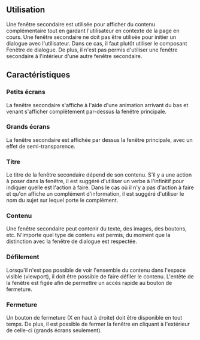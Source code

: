 ## Utilisation
<modul-do>Une fenêtre secondaire est utilisée pour afficher du contenu complémentaire tout en gardant l'utilisateur en contexte de la page en cours.</modul-do>
<modul-dont>Une fenêtre secondaire ne doit pas être utilisée pour initier un dialogue avec l'utilisateur. Dans ce cas, il faut plutôt utiliser le composant Fenêtre de dialogue. De plus, il n'est pas permis d'utiliser une fenêtre secondaire à l'intérieur d'une autre fenêtre secondaire.</modul-dont>

## Caractéristiques
### Petits écrans
La fenêtre secondaire s'affiche à l'aide d'une animation arrivant du bas et venant s'afficher complètement par-dessus la fenêtre principale.

### Grands écrans</h3>
La fenêtre secondaire est affichée par dessus la fenêtre principale, avec un effet de semi-transparence.

### Titre
Le titre de la fenêtre secondaire dépend de son contenu. S'il y a une action à poser dans la fenêtre, il est suggéré d'utiliser un verbe à l'infinitif pour indiquer quelle est l'action à faire. Dans le cas où il n'y a pas d'action à faire et qu'on affiche un complément d'information, il est suggéré d'utiliser le nom du sujet sur lequel porte le complément.

### Contenu
Une fenêtre secondaire peut contenir du texte, des images, des boutons, etc. N'importe quel type de contenu est permis, du moment que la distinction avec la fenêtre de dialogue est respectée.

### Défilement
Lorsqu'il n'est pas possible de voir l'ensemble du contenu dans l'espace visible (viewport), il doit être possible de faire défiler le contenu. L'entête de la fenêtre est figée afin de permettre un accès rapide au bouton de fermeture.

### Fermeture
Un bouton de fermeture (X en haut à droite) doit être disponible en tout temps. De plus, il est possible de fermer la fenêtre en cliquant à l'extérieur de celle-ci (grands écrans seulement).
